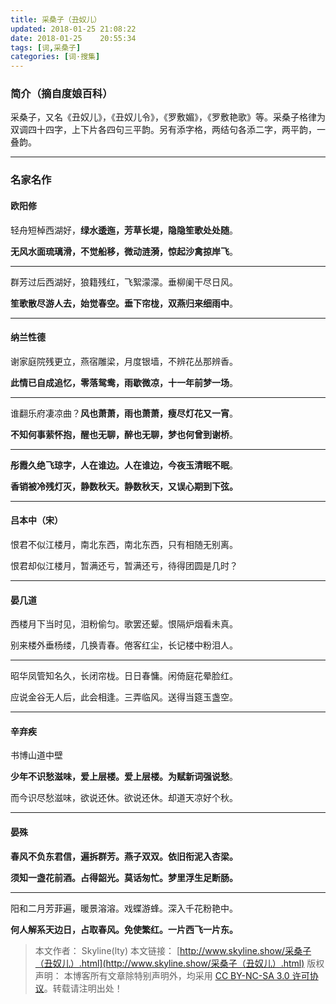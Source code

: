```yaml
---
title: 采桑子（丑奴儿）
updated: 2018-01-25	21:08:22
date: 2018-01-25	20:55:34
tags: [词,采桑子]
categories: [词·搜集]
---
```

### 简介（摘自度娘百科）
采桑子，又名《丑奴儿》，《丑奴儿令》，《罗敷媚》，《罗敷艳歌》等。采桑子格律为双调四十四字，上下片各四句三平韵。另有添字格，两结句各添二字，两平韵，一叠韵。
****

### 名家名作
#### 欧阳修
轻舟短棹西湖好，**绿水逶迤，芳草长堤，隐隐笙歌处处随**。

**无风水面琉璃滑，不觉船移，微动涟漪，惊起沙禽掠岸飞**。

*****

群芳过后西湖好，狼籍残红，飞絮濛濛。垂柳阑干尽日风。

**笙歌散尽游人去，始觉春空。垂下帘栊，双燕归来细雨中**。
****
#### 纳兰性德
谢家庭院残更立，燕宿雕梁，月度银墙，不辨花丛那辨香。

**此情已自成追忆，零落鸳鸯，雨歇微凉，十一年前梦一场**。

*****

谁翻乐府凄凉曲？**风也萧萧，雨也萧萧，瘦尽灯花又一宵**。

**不知何事萦怀抱，醒也无聊，醉也无聊，梦也何曾到谢桥**。
*****
**彤霞久绝飞琼字，人在谁边。人在谁边，今夜玉清眠不眠**。

**香销被冷残灯灭，静数秋天。静数秋天，又误心期到下弦。**
****
#### 吕本中（宋）
恨君不似江楼月，南北东西，南北东西，只有相随无别离。

恨君却似江楼月，暂满还亏，暂满还亏，待得团圆是几时？
*****
#### 晏几道
西楼月下当时见，泪粉偷匀。歌罢还颦。恨隔炉烟看未真。

别来楼外垂杨缕，几换青春。倦客红尘，长记楼中粉泪人。

*****
昭华凤管知名久，长闭帘栊。日日春慵。闲倚庭花晕脸红。

应说金谷无人后，此会相逢。三弄临风。送得当筵玉盏空。
****

#### 辛弃疾
<!--more-->
书博山道中壁

**少年不识愁滋味，爱上层楼。爱上层楼。为赋新词强说愁**。

而今识尽愁滋味，欲说还休。欲说还休。却道天凉好个秋。
*****
#### 晏殊
**春风不负东君信，遍拆群芳。燕子双双。依旧衔泥入杏梁。**

**须知一盏花前酒。占得韶光。莫话匆忙。梦里浮生足断肠。**

*****

阳和二月芳菲遍，暖景溶溶。戏蝶游蜂。深入千花粉艳中。

**何人解系天边日，占取春风。免使繁红。一片西飞一片东。**

> 本文作者： Skyline(lty)
本文链接： [http://www.skyline.show/采桑子（丑奴儿）.html](http://www.skyline.show/采桑子（丑奴儿）.html)
版权声明： 本博客所有文章除特别声明外，均采用 [CC BY-NC-SA 3.0 许可协议](https://creativecommons.org/licenses/by-nc-sa/3.0/)。转载请注明出处！
